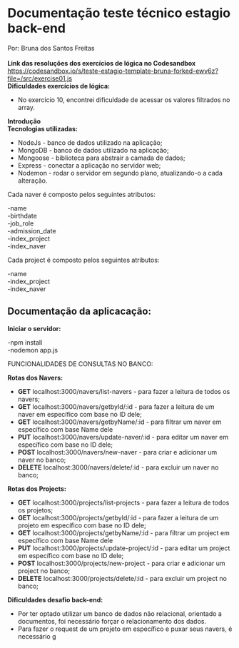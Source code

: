 
<h1>Documentação teste técnico estagio back-end </h1>

Por: Bruna dos Santos Freitas<br>
<br>
<strong>Link das resoluções dos exercícios de lógica no Codesandbox</strong><br>
<href>https://codesandbox.io/s/teste-estagio-template-bruna-forked-ewv6z?file=/src/exercise01.js</href><br>
<strong>Dificuldades exercícios de lógica:</strong><br>
- No exercício 10, encontrei dificuldade de acessar os valores filtrados no array.

<strong>Introdução</strong><br>
<strong>Tecnologias utilizadas: </strong><br>
- NodeJs - banco de dados utilizado na aplicação;<br>
- MongoDB - banco de dados utilizado na aplicação;<br>
- Mongoose - biblioteca para abstrair a camada de dados;<br>
- Express - conectar a aplicação no servidor web;<br>
- Nodemon - rodar o servidor em segundo plano, atualizando-o a cada alteração.<br>

Cada naver é composto pelos seguintes atributos:

-name <br>
-birthdate<br>
-job_role<br>
-admission_date<br>
-index_project<br>
-index_naver

Cada project é composto pelos seguintes atributos:

-name <br>
-index_project<br>
-index_naver<br>
<h2>Documentação da aplicacação:</h2>

<strong> Iniciar o servidor: </strong>

-npm install <br>
-nodemon app.js

 FUNCIONALIDADES DE CONSULTAS NO BANCO:

<strong> Rotas dos Navers:</strong>

- <strong>GET</strong> localhost:3000/navers/list-navers - para fazer a leitura de todos os navers;
- <strong>GET</strong> localhost:3000/navers/getbyId/:id - para fazer a leitura de um naver em específico com base no ID dele;
- <strong>GET</strong> localhost:3000/navers/getbyName/:id - para filtrar um naver em específico com base Name dele
- <strong>PUT</strong> localhost:3000/navers/update-naver/:id - para editar um naver em específico com base no ID dele;
- <strong>POST</strong> localhost:3000/navers/new-naver - para criar e adicionar um naver no banco;
- <strong>DELETE</strong> localhost:3000/navers/delete/:id - para excluir um naver no banco;

<strong> Rotas dos Projects: </strong>

- <strong>GET</strong> localhost:3000/projects/list-projects - para fazer a leitura de todos os projetos;
- <strong>GET</strong> localhost:3000/projects/getbyId/:id - para fazer a leitura de um projeto em específico com base no ID dele;
- <strong>GET</strong> localhost:3000/projects/getbyName/:id - para filtrar um project em específico com base Name dele
- <strong>PUT</strong> localhost:3000/projects/update-project/:id - para editar um project em específico com base no ID dele;
- <strong>POST</strong> localhost:3000/projects/new-project - para criar e adicionar um project no banco;
- <strong>DELETE</strong> localhost:3000/projects/delete/:id - para excluir um project no banco;


<strong>Dificuldades desafio back-end:</strong><br>
- Por ter optado utilizar um banco de dados não relacional, orientado a documentos, foi necessário forçar o relacionamento dos dados.
- Para fazer o request de um projeto em específico e puxar seus navers, é necessário g
